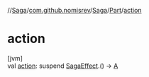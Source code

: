 //[Saga](../../../../index.md)/[com.github.nomisrev](../../index.md)/[Saga](../index.md)/[Part](index.md)/[action](action.md)

# action

[jvm]\
val [action](action.md): suspend [SagaEffect](../../-saga-effect/index.md).() -> [A](index.md)
